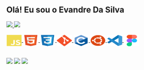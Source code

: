 ## Olá! Eu sou o Evandre Da Silva
<!-- - 🏫 Sou <b> Bacharel</b> no curso de Engenharia Informática na UCAN -->
<!-- - 🔭 Actualmete trabalho como Front-End Dev , Designer e Marketeer -->
<!-- - 🌱 Estou actualmente a estudar JS e Design ! -->
<!-- - 📫 Entre em contacto comigo pelo email: Evandrekuzola@gmail.com -->
<!-- - ⚡ Facto engraçado: Kuzola em Kimbundu significa amor, ou seja, o meu nome é Evandre Amor  -->
<!-- - - 👀 Visualizações no meu perfil: <img src="https://komarev.com/ghpvc/?username=evandresilva&color=green" alt="evandresilva" /> -->

<div>
  <a href="https://github.com/evandresilva">
  <img height="180em" src="https://github-readme-stats.vercel.app/api?username=evandresilva&show_icons=true&theme=tokyonight&include_all_commits=true&count_private=true"/>
  <img height="180em" src="https://github-readme-stats.vercel.app/api/top-langs/?username=evandresilva&layout=compact&langs_count=7&theme=tokyonight"/>
</div>
<div style="display: inline_block"><br>
  <img align="center" alt="Evandre-Js" height="30" width="40" src="https://raw.githubusercontent.com/devicons/devicon/master/icons/javascript/javascript-plain.svg">
  <img align="center" alt="Evandre-HTML" height="30" width="40" src="https://raw.githubusercontent.com/devicons/devicon/master/icons/html5/html5-original.svg">
  <img align="center" alt="Evandre-CSS" height="30" width="40" src="https://raw.githubusercontent.com/devicons/devicon/master/icons/css3/css3-original.svg">
  <img align="center" alt="Evandre-Git" height="30" width="40" src="https://raw.githubusercontent.com/devicons/devicon/master/icons/git/git-original.svg">
  <img align="center" alt="Evandre-C" height="30" width="40" src="https://raw.githubusercontent.com/devicons/devicon/master/icons/c/c-original.svg">
  <img align="center" alt="Evandre-Ubuntu" height="30" width="40" src="https://raw.githubusercontent.com/devicons/devicon/master/icons/ubuntu/ubuntu-plain.svg">
  <img align="center" alt="Evandre-VSCode" height="30" width="40" src="https://raw.githubusercontent.com/devicons/devicon/master/icons/vscode/vscode-original.svg">
  <img align="center" alt="Evandre-Figma" height="30" width="40" src="https://raw.githubusercontent.com/devicons/devicon/master/icons/figma/figma-original.svg">
 </div>
  
  <br>


 <a href="https://www.instagram.com/evandresilva/" target="_blank"><img src="https://img.shields.io/badge/-Instagram-%23E4405F?style=for-the-badge&logo=instagram&logoColor=white" target="_blank"></a>
    <a href = "mailto:evandresilva@gmail.com"><img src="https://img.shields.io/badge/-Gmail-%23333?style=for-the-badge&logo=gmail&logoColor=white" target="_blank"></a>
    <a href="https://www.linkedin.com/in/evandresilva/" target="_blank"><img src="https://img.shields.io/badge/-LinkedIn-%230077B5?style=for-the-badge&logo=linkedin&logoColor=white" target="_blank"></a> 
